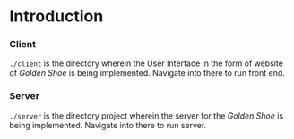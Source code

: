 # Introduction

### Client

`./client` is the directory wherein the User Interface in the form of website of _Golden Shoe_ is being implemented.
Navigate into there to run front end.

### Server

`./server` is the directory project wherein the server for the _Golden Shoe_ is being implemented.
Navigate into there to run server.

